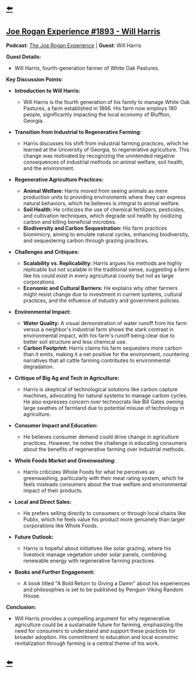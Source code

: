 ---
---

## [⬅️](/)

## [Joe Rogan Experience #1893 - Will Harris](https://www.youtube.com/watch?v=ozNK2sgJmcg)

**Podcast**: [The Joe Rogan Experience](https://open.spotify.com/show/4rOoJ6Egrf8K2IrywzwOMk) | **Guest**: Will Harris

**Guest Details:**
- Will Harris, fourth-generation farmer of White Oak Pastures.

**Key Discussion Points:**

- **Introduction to Will Harris:**
  - Will Harris is the fourth generation of his family to manage White Oak Pastures, a farm established in 1866. His farm now employs 180 people, significantly impacting the local economy of Bluffton, Georgia.

- **Transition from Industrial to Regenerative Farming:**
  - Harris discusses his shift from industrial farming practices, which he learned at the University of Georgia, to regenerative agriculture. This change was motivated by recognizing the unintended negative consequences of industrial methods on animal welfare, soil health, and the environment.

- **Regenerative Agriculture Practices:**
  - **Animal Welfare:** Harris moved from seeing animals as mere production units to providing environments where they can express natural behaviors, which he believes is integral to animal welfare.
  - **Soil Health:** He criticizes the use of chemical fertilizers, pesticides, and cultivation techniques, which degrade soil health by oxidizing carbon and killing beneficial microbes.
  - **Biodiversity and Carbon Sequestration:** His farm practices biomimicry, aiming to emulate natural cycles, enhancing biodiversity, and sequestering carbon through grazing practices.

- **Challenges and Critiques:**
  - **Scalability vs. Replicability:** Harris argues his methods are highly replicable but not scalable in the traditional sense, suggesting a farm like his could exist in every agricultural county but not as large corporations.
  - **Economic and Cultural Barriers:** He explains why other farmers might resist change due to investment in current systems, cultural practices, and the influence of industry and government policies.

- **Environmental Impact:**
  - **Water Quality:** A visual demonstration of water runoff from his farm versus a neighbor's industrial farm shows the stark contrast in environmental impact, with his farm's runoff being clear due to better soil structure and less chemical use.
  - **Carbon Footprint:** Harris claims his farm sequesters more carbon than it emits, making it a net positive for the environment, countering narratives that all cattle farming contributes to environmental degradation.

- **Critique of Big Ag and Tech in Agriculture:**
  - Harris is skeptical of technological solutions like carbon capture machines, advocating for natural systems to manage carbon cycles. He also expresses concern over technocrats like Bill Gates owning large swathes of farmland due to potential misuse of technology in agriculture.

- **Consumer Impact and Education:**
  - He believes consumer demand could drive change in agriculture practices. However, he notes the challenge in educating consumers about the benefits of regenerative farming over industrial methods.

- **Whole Foods Market and Greenwashing:**
  - Harris criticizes Whole Foods for what he perceives as greenwashing, particularly with their meat rating system, which he feels misleads consumers about the true welfare and environmental impact of their products.

- **Local and Direct Sales:**
  - He prefers selling directly to consumers or through local chains like Publix, which he feels value his product more genuinely than larger corporations like Whole Foods.

- **Future Outlook:**
  - Harris is hopeful about initiatives like solar grazing, where his livestock manage vegetation under solar panels, combining renewable energy with regenerative farming practices.

- **Books and Further Engagement:**
  - A book titled "A Bold Return to Giving a Damn" about his experiences and philosophies is set to be published by Penguin Viking Random House.

**Conclusion:**
- Will Harris provides a compelling argument for why regenerative agriculture could be a sustainable future for farming, emphasizing the need for consumers to understand and support these practices for broader adoption. His commitment to education and local economic revitalization through farming is a central theme of his work.

## [⬅️](/)